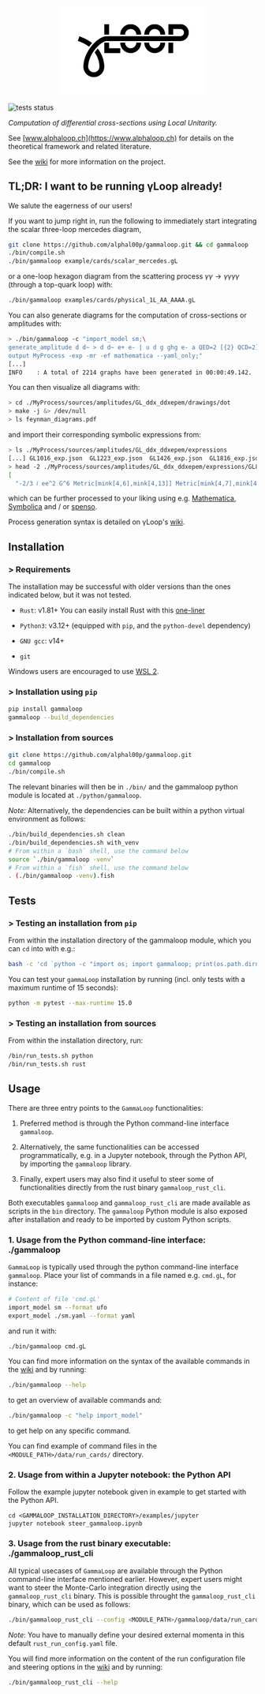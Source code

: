 <div align="center">
<picture>
  <source media="(prefers-color-scheme: dark)" srcset="https://raw.githubusercontent.com/alphal00p/gammaloop/main/python/gammaloop/data/assets/gammalooplogo-dark.svg">
  <img src="https://raw.githubusercontent.com/alphal00p/gammaloop/main/python/gammaloop/data/assets/gammalooplogo-light.svg", width="300">
</picture>
</div> 

![tests status](https://github.com/alphal00p/gammaloop/actions/workflows/gamma_loop_tests.yml/badge.svg?event=push)

*Computation of differential cross-sections using Local Unitarity.*

See [www.alphaloop.ch](https://www.alphaloop.ch) for details on the theoretical framework and related literature.

See the [wiki](https://wiki.alphaloop.ch/) for more information on the project.

## TL;DR: I want to be running γLoop already!

We salute the eagerness of our users!

If you want to jump right in, run the following to immediately start integrating the scalar three-loop mercedes diagram,

```bash
git clone https://github.com/alphal00p/gammaloop.git && cd gammaloop
./bin/compile.sh
./bin/gammaloop example/cards/scalar_mercedes.gL
```

or a one-loop hexagon diagram from the scattering process $\gamma \gamma \rightarrow \gamma \gamma \gamma \gamma$ (through a top-quark loop) with:

```bash
./bin/gammaloop examples/cards/physical_1L_AA_AAAA.gL
```

You can also generate diagrams for the computation of cross-sections or amplitudes with:
```bash
> ./bin/gammaloop -c "import_model sm;\
generate_amplitude d d~ > d d~ e+ e- | u d g ghg e- a QED=2 [{2} QCD=2];\
output MyProcess -exp -mr -ef mathematica --yaml_only;"
[...]
INFO    : A total of 2214 graphs have been generated in 00:00:49.142.
```
You can then visualize all diagrams with: 
```bash
> cd ./MyProcess/sources/amplitudes/GL_ddx_ddxepem/drawings/dot
> make -j &> /dev/null
> ls feynman_diagrams.pdf
```
and import their corresponding symbolic expressions from:
```bash
> ls ./MyProcess/sources/amplitudes/GL_ddx_ddxepem/expressions
[...] GL1016_exp.json  GL1223_exp.json  GL1426_exp.json  GL1816_exp.json [...]
> head -2 ./MyProcess/sources/amplitudes/GL_ddx_ddxepem/expressions/GL84_exp.json
[
  "-2/3 𝑖 ee^2 G^6 Metric[mink[4,6],mink[4,13]] Metric[mink[4,7],mink[4,12]] Metric[mink[4,8],mink[4,11]] Metric[mink[4,9],[mink[4,10]] T[coad[8,10],cof[3,9],dind[cof[3,8]]] T[coad[8,13],cof[3,12],dind[cof[3,11]]] [...]",
```
which can be further processed to your liking using e.g. [Mathematica](https://www.wolfram.com/mathematica), [Symbolica](https://github.com/benruijl/symbolica-community) and / or [spenso](https://github.com/alphal00p/spenso).

Process generation syntax is detailed on γLoop's [wiki](https://wiki.alphaloop.ch/en/gammaLoop/ProcessGeneration).

## Installation

### > Requirements

The installation may be successful with older versions than the ones indicated below, but it was not tested. 

* `Rust`: v1.81+ You can easily install Rust with this [one-liner](https://www.rust-lang.org/tools/install)

* `Python3`: v3.12+ (equipped with `pip`, and the `python-devel` dependency)

* `GNU gcc`: v14+

* `git`

Windows users are encouraged to use [WSL 2](https://learn.microsoft.com/en-us/windows/wsl/).

### > Installation using `pip`
```bash
pip install gammaloop
gammaloop --build_dependencies
```

### > Installation from sources
```bash
git clone https://github.com/alphal00p/gammaloop.git
cd gammaloop
./bin/compile.sh
```
The relevant binaries will then be in `./bin/` and the gammaloop python module is located at `./python/gammaloop`.

*Note:* Alternatively, the dependencies can be built within a python virtual environment as follows:

```bash
./bin/build_dependencies.sh clean
./bin/build_dependencies.sh with_venv
# From within a `bash` shell, use the command below
source `./bin/gammaloop -venv`
# From within a `fish` shell, use the command below
. (./bin/gammaloop -venv).fish
```

## Tests

### > Testing an installation from `pip`

From within the installation directory of the gammaloop module, which you can `cd` into with e.g.:
```bash
bash -c 'cd `python -c "import os; import gammaloop; print(os.path.dirname(gammaloop.__file__))"`; pwd'
```

You can test your `gammaLoop` installation by running (incl. only tests with a maximum runtime of 15 seconds):
```bash
python -m pytest --max-runtime 15.0
```

### > Testing an installation from sources

From within the installation directory, run:
```bash
/bin/run_tests.sh python
/bin/run_tests.sh rust
```

## Usage

There are three entry points to the `GammaLoop` functionalities:

1. Preferred method is through the Python command-line interface `gammaloop`.

2. Alternatively, the same functionalities can be accessed programmatically, e.g. in a Jupyter notebook, through the Python API, by importing the `gammaloop` library.

3. Finally, expert users may also find it useful to steer some of functionalities directly from the rust binary `gammaloop_rust_cli`.

Both executables `gammaloop` and `gammaloop_rust_cli` are made available as scripts in the `bin` directory.
The `gammaloop` Python module is also exposed after installation and ready to be imported by custom Python scripts.

### 1. Usage from the Python command-line interface: ./gammaloop

`GammaLoop` is typically used through the python command-line interface `gammaloop`.
Place your list of commands in a file named e.g. `cmd.gL`, for instance:

```bash
# Content of file 'cmd.gL'
import_model sm --format ufo
export_model ./sm.yaml --format yaml
```
and run it with:
```bash
./bin/gammaloop cmd.gL
```
You can find more information on the syntax of the available commands in the [wiki](https://wiki.alphaloop.ch/) and by running:
```bash
./bin/gammaloop --help
```
to get an overview of available commands and:
```bash
./bin/gammaloop -c "help import_model"
```
to get help on any specific command.

You can find example of command files in the `<MODULE_PATH>/data/run_cards/` directory.

### 2. Usage from within a Jupyter notebook: the Python API

Follow the example jupyter notebook given in example to get started with the Python API.
```
cd <GAMMALOOP_INSTALLATION_DIRECTORY>/examples/jupyter
jupyter notebook steer_gammaloop.ipynb
``` 

### 3. Usage from the rust binary executable: ./gammaloop_rust_cli

All typical usecases of `GammaLoop` are available through the Python command-line interface mentioned earlier.
However, expert users might want to steer the Monte-Carlo integration directly using the `gammaloop_rust_cli` binary.
This is possible throught the `gammaloop_rust_cli` binary, which can be used as follows:
```bash
./bin/gammaloop_rust_cli --config <MODULE_PATH>/gammaloop/data/run_cards/rust_run_config.yaml
```
*Note*: You have to manually define your desired external momenta in this default `rust_run_config.yaml` file.

You will find more information on the content of the run configuration file and steering options in the [wiki](https://wiki.alphaloop.ch/) and by running:
```bash
./bin/gammaloop_rust_cli --help
```
